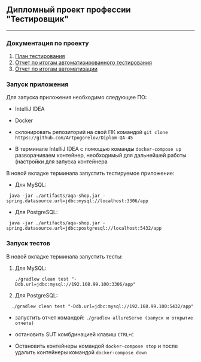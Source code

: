 ## Дипломный проект профессии "Тестировщик"

___

### Документация по проекту

1. [План тестирования](https://github.com/Artpogorelov/Diplom-QA-45/blob/main/Plan.md)
2. [Отчет по итогам автоматизированного тестирования](https://github.com/Artpogorelov/Diplom-QA-45/blob/main/Report.md)
3. [Отчет по итогам автоматизации](https://github.com/Artpogorelov/Diplom-QA-45/blob/main/Summary.md)

### Запуск приложения

Для запуска приложения необходимо следующее ПО:
* IntelliJ IDEA
* Docker

* склонировать репозиторий на свой ПК командой ```git clone https://github.com/Artpogorelov/Diplom-QA-45```
* В терминале IntelliJ IDEA с помощью команды ```docker-compose up```  разворачиваем контейнер, необходимый для дальнейшей работы (настройки для запуска контейнера 

В новой вкладке терминала запустить тестируемое приложение:
   * Для MySQL: 
   ```
    java -jar ./artifacts/aqa-shop.jar -spring.datasource.url=jdbc:mysql://localhost:3306/app

   ```
   * Для PostgreSQL: 
   ```
    java -jar ./artifacts/aqa-shop.jar -spring.datasource.url=jdbc:postgresql://localhost:5432/app
  
  ```
   ### Запуск тестов
В новой вкладке терминала запустить тесты:
1. Для MySQL: 
   ```
   ./gradlew clean test "-Ddb.url=jdbc:mysql://192.168.99.100:3306/app"
   ```
1. Для PostgreSQL: 
 ```
   ./gradlew clean test "-Ddb.url=jdbc:mysql://192.168.99.100:5432/app"
   ```
  
* запустить отчет командой:
```./gradlew allureServe (запуск и открытие отчета)```

* остановить SUT комбдинацией клавиш ```CTRL+C```

* Остановить контейнеры командой ```docker-compose stop``` и после удалить контейнеры командой
  ```docker-compose down```

    
